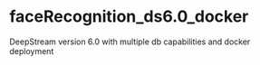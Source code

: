 # faceRecognition_ds6.0_docker
DeepStream version 6.0 with multiple db capabilities and docker deployment
